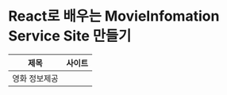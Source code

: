 # React로 배우는 MovieInfomation Service Site 만들기 


|제목|사이트|
|---|---|
|영화 정보제공 |<a href="https://joohwano.github.io/ReactJS_MovieServiceCreate/"></a>|

